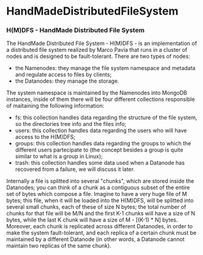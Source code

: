 # HandMadeDistributedFileSystem

### H(M)DFS - HandMade Distributed File System

The HandMade Distributed File System - H(M)DFS - is an implementation of a distributed file system realized by Marco Pavia that runs in a cluster of nodes and is designed to be fault-tolerant. There are two types of nodes: 

- the Namenodes: they manage the file system namespace and metadata and regulate access to files by clients;
- the Datanodes: they manage the storage.

The system namespace is maintained by the Namenodes into MongoDB instances, inside of them there will be four different collections responsible of maitaining the following information:

- fs: this collection handles data regarding the structure of the file system, so the directories tree info and the files info;
- users: this collection handles data regarding the users who will have access to the H(M)DFS;
- groups: this  collection handles data regarding the groups to which the different users partecipate to (the concept besides a group is quite similar to what is a group in Linux);
- trash: this collection handles some data used when a Datanode has recovered from a failure, we will discuss it later.

Internally a file is splitted into several "chunks", which are stored inside the Datanodes; you can think of a chunk as a contiguous subset of the entire set of bytes which compose a file. Imagine to have a very huge file of M bytes; this file, when it will be loaded into the H(M)DFS, will be splitted into several small chunks, each of these of size N bytes; the total number of chunks for that file will be M/N and the first K-1 chunks will have a size of N bytes, while the last K chunk will have a size of M - [(K-1) * N] bytes. Moreover, each chunk is replicated across different Datanodes, in order to make the system fault-tolerant, and each replica of a certain chunk must be maintained by a different Datanode (in other words, a Datanode cannot maintain two replicas of the same chunk).
